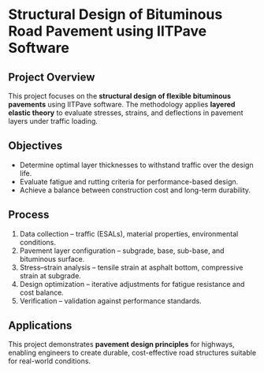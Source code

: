 # Structural Design of Bituminous Road Pavement using IITPave Software

## Project Overview
This project focuses on the **structural design of flexible bituminous pavements** using IITPave software. The methodology applies **layered elastic theory** to evaluate stresses, strains, and deflections in pavement layers under traffic loading. 

## Objectives
- Determine optimal layer thicknesses to withstand traffic over the design life.
- Evaluate fatigue and rutting criteria for performance-based design.
- Achieve a balance between construction cost and long-term durability.

## Process
1. Data collection – traffic (ESALs), material properties, environmental conditions.
2. Pavement layer configuration – subgrade, base, sub-base, and bituminous surface.
3. Stress–strain analysis – tensile strain at asphalt bottom, compressive strain at subgrade.
4. Design optimization – iterative adjustments for fatigue resistance and cost balance.
5. Verification – validation against performance standards.

## Applications
This project demonstrates **pavement design principles** for highways, enabling engineers to create durable, cost-effective road structures suitable for real-world conditions.
